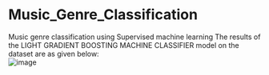 # Music_Genre_Classification
Music genre classification using Supervised machine learning
The results of the LIGHT GRADIENT BOOSTING MACHINE CLASSIFIER model on the dataset are as given below: <br>
![image](https://github.com/AdithyaSharmaCA/Music_Genre_Classification/assets/96777228/572e58d8-83d2-41ff-93ff-73d03e323259)
